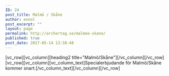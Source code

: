 ```yaml
---
ID: 24
post_title: Malmö / Skåne
author: ennol
post_excerpt: ""
layout: page
permalink: http://archertag.se/malmoe-skane/
published: true
post_date: 2017-05-14 13:38:48
---
```

[vc_row][vc_column][heading2 title="Malmö/Skåne"][/vc_column][/vc_row][vc_row][vc_column][vc_column_text]Specialerbjudande för Malmö/Skåne kommer snart.[/vc_column_text][/vc_column][/vc_row]